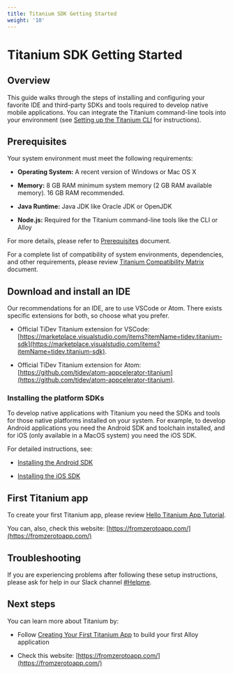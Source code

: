```yaml
---
title: Titanium SDK Getting Started
weight: '10'
---
```


# Titanium SDK Getting Started

## Overview

This guide walks through the steps of installing and configuring your favorite IDE and third-party SDKs and tools required to develop native mobile applications. You can integrate the Titanium command-line tools into your environment (see [Setting up the Titanium CLI](/guide/Titanium_SDK/Titanium_SDK_Guide/Titanium_Command-Line_Interface_Reference/) for instructions).

## Prerequisites

Your system environment must meet the following requirements:

* **Operating System:** A recent version of Windows or Mac OS X

* **Memory:** 8 GB RAM minimum system memory (2 GB RAM available memory). 16 GB RAM recommended.

* **Java Runtime:** Java JDK like Oracle JDK or OpenJDK

* **Node.js:** Required for the Titanium command-line tools like the CLI or Alloy

For more details, please refer to [Prerequisites](/guide/Titanium_SDK/Titanium_SDK_Getting_Started/Prerequisites/) document.

For a complete list of compatibility of system environments, dependencies, and other requirements, please review [Titanium Compatibility Matrix](/guide/Titanium_SDK/Titanium_SDK_Getting_Started/Installation_and_Configuration/Titanium_Compatibility_Matrix/) document.

## Download and install an IDE

Our recommendations for an IDE, are to use VSCode or Atom. There exists specific extensions for both, so choose what you prefer.

* Official TiDev Titanium extension for VSCode: [https://marketplace.visualstudio.com/items?itemName=tidev.titanium-sdk](https://marketplace.visualstudio.com/items?itemName=tidev.titanium-sdk).

* Official TiDev Titanium extension for Atom: [https://github.com/tidev/atom-appcelerator-titanium](https://github.com/tidev/atom-appcelerator-titanium).

### Installing the platform SDKs

To develop native applications with Titanium you need the SDKs and tools for those native platforms installed on your system. For example, to develop Android applications you need the Android SDK and toolchain installed, and for iOS (only available in a MacOS system) you need the iOS SDK.

For detailed instructions, see:
* [Installing the Android SDK](/guide/Titanium_SDK/Titanium_SDK_Getting_Started/Installation_and_Configuration/Installing_Platform_SDKs/Installing_the_Android_SDK.html)

* [Installing the iOS SDK](/guide/Titanium_SDK/Titanium_SDK_Getting_Started/Installation_and_Configuration/Installing_Platform_SDKs/Installing_the_iOS_SDK.html)

## First Titanium app

To create your first Titanium app, please review [Hello Titanium App Tutorial](/guide/Titanium_SDK/Titanium_SDK_Getting_Started/Hello_Titanium_App_Tutorial.html).

You can, also, check this website: [https://fromzerotoapp.com/](https://fromzerotoapp.com/)

## Troubleshooting

If you are experiencing problems after following these setup instructions, please ask for help in our Slack channel [#Helpme](https://tidev.slack.com/archives/C03CVQX2A).

## Next steps

You can learn more about Titanium by:

* Follow [Creating Your First Titanium App](/guide/Titanium_SDK/Titanium_SDK_Getting_Started/Creating_Your_First_Titanium_App/) to build your first Alloy application

* Check this website: [https://fromzerotoapp.com/](https://fromzerotoapp.com/)
